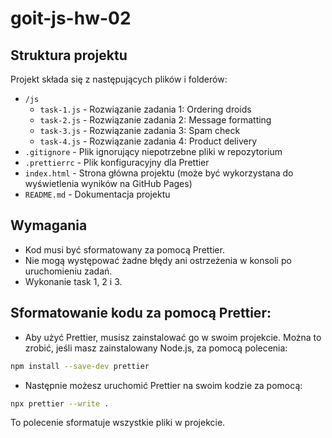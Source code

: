 # goit-js-hw-02

## Struktura projektu

Projekt składa się z następujących plików i folderów:

- `/js`
  - `task-1.js` - Rozwiązanie zadania 1: Ordering droids
  - `task-2.js` - Rozwiązanie zadania 2: Message formatting
  - `task-3.js` - Rozwiązanie zadania 3: Spam check
  - `task-4.js` - Rozwiązanie zadania 4: Product delivery
- `.gitignore` - Plik ignorujący niepotrzebne pliki w repozytorium
- `.prettierrc` - Plik konfiguracyjny dla Prettier
- `index.html` - Strona główna projektu (może być wykorzystana do wyświetlenia wyników na GitHub Pages)
- `README.md` - Dokumentacja projektu

## Wymagania

- Kod musi być sformatowany za pomocą Prettier.
- Nie mogą występować żadne błędy ani ostrzeżenia w konsoli po uruchomieniu zadań.
- Wykonanie task 1, 2 i 3.

## Sformatowanie kodu za pomocą Prettier:

- Aby użyć Prettier, musisz zainstalować go w swoim projekcie. Można to zrobić, jeśli masz zainstalowany Node.js, za pomocą polecenia:

```bash
npm install --save-dev prettier
```

- Następnie możesz uruchomić Prettier na swoim kodzie za pomocą:

```bash
npx prettier --write .
```

To polecenie sformatuje wszystkie pliki w projekcie.
